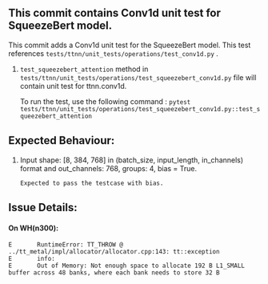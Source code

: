 ## This commit contains Conv1d unit test for SqueezeBert model.

This commit adds a Conv1d unit test for the SqueezeBert model. This test references `tests/ttnn/unit_tests/operations/test_conv1d.py` .

1. `test_squeezebert_attention` method in `tests/ttnn/unit_tests/operations/test_squeezebert_conv1d.py` file will contain unit test for ttnn.conv1d.

    To run the test, use the following command : `pytest tests/ttnn/unit_tests/operations/test_squeezebert_conv1d.py::test_squeezebert_attention`


## Expected Behaviour:

 1. Input shape: [8, 384, 768] in (batch_size, input_length, in_channels) format and out_channels: 768, groups: 4, bias = True.

        Expected to pass the testcase with bias.

## Issue Details:

#### On WH(n300):

    E       RuntimeError: TT_THROW @ ../tt_metal/impl/allocator/allocator.cpp:143: tt::exception
    E       info:
    E       Out of Memory: Not enough space to allocate 192 B L1_SMALL buffer across 48 banks, where each bank needs to store 32 B
